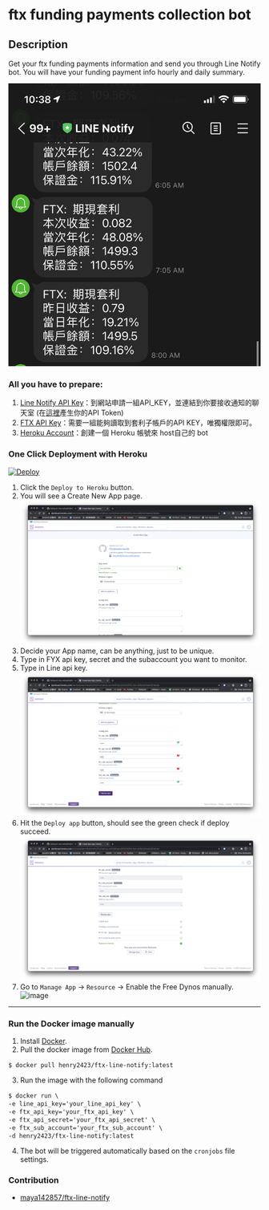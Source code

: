 # ftx funding payments collection bot

## Description
Get your ftx funding payments information and send you through Line Notify bot. You will have your funding payment info hourly and daily summary.

![image](https://github.com/henry2423/ftx-line-notify/blob/docker/.img/line.jpg)

### All you have to prepare:
1. [Line Notify API Key](https://notify-bot.line.me/zh_TW/)：到網站申請一組API_KEY，並連結到你要接收通知的聊天室 (在[這裡](https://notify-bot.line.me/my/)產生你的API Token)
2. [FTX API Key](https://ftx.com/profile)：需要一組能夠讀取到套利子帳戶的API KEY，唯獨權限即可。
3. [Heroku Account](https://signup.heroku.com/login)：創建一個 Heroku 帳號來 host自己的 bot

### One Click Deployment with Heroku
<a href="https://www.heroku.com/deploy/?template=https://github.com/henry2423/ftx-line-notify/tree/heroku">
  <img src="https://www.herokucdn.com/deploy/button.svg" alt="Deploy">
</a>

1. Click the `Deploy to Heroku` button.
2. You will see a Create New App page.
![image](https://github.com/henry2423/ftx-line-notify/blob/docker/.img/start-deploy.png)
3. Decide your App name, can be anything, just to be unique.
4. Type in FYX api key, secret and the subaccount you want to monitor.
5. Type in Line api key.
![image](https://github.com/henry2423/ftx-line-notify/blob/docker/.img/parameter-setup.png)
7. Hit the `Deploy app` button, should see the green check if deploy succeed.
![image](https://github.com/henry2423/ftx-line-notify/blob/docker/.img/deploy-finish.png)
8. Go to `Manage App` -> `Resource` -> Enable the Free Dynos manually.
![image](https://github.com/henry2423/ftx-line-notify/blob/docker/.img/enable-cron.jpg)

--- 
### Run the Docker image manually
1. Install [Docker](https://docs.docker.com/engine/install/).
2. Pull the docker image from [Docker Hub](https://hub.docker.com/repository/docker/henry2423/ftx-line-notify).
```
$ docker pull henry2423/ftx-line-notify:latest
```
3. Run the image with the following command
```
$ docker run \
-e line_api_key='your_line_api_key' \
-e ftx_api_key='your_ftx_api_key' \
-e ftx_api_secret='your_ftx_api_secret' \
-e ftx_sub_account='your_ftx_sub_account' \
-d henry2423/ftx-line-notify:latest
```
4. The bot will be triggered automatically based on the `cronjobs` file settings.

### Contribution
- [maya142857/ftx-line-notify](https://github.com/maya142857/ftx-line-notify)
